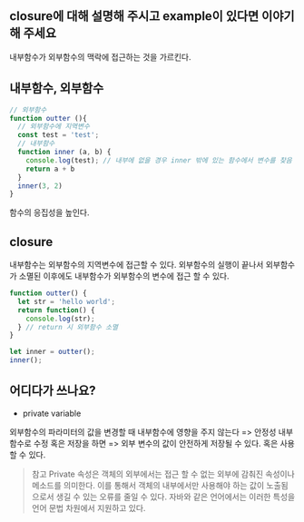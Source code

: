 ## closure에 대해 설명해 주시고 example이 있다면 이야기해 주세요
내부함수가 외부함수의 맥락에 접근하는 것을 가르킨다.

## 내부함수, 외부함수
```js
// 외부함수
function outter (){
  // 외부함수에 지역변수
  const test = 'test';
  // 내부함수
  function inner (a, b) {
    console.log(test); // 내부에 없을 경우 inner 밖에 있는 함수에서 변수를 찾음 => 클로져
    return a + b
  }
  inner(3, 2)
}
```
함수의 응집성을 높인다.

## closure
내부함수는 외부함수의 지역변수에 접근할 수 있다.
외부함수의 실행이 끝나서 외부함수가 소멸된 이후에도 내부함수가 외부함수의 변수에 접근 할 수 있다.

```js
function outter() {
  let str = 'hello world';
  return function() {
    console.log(str);
  } // return 시 외부함수 소멸
}

let inner = outter();
inner();
```

## 어디다가 쓰나요?
- private variable

외부함수의 파라미터의 값을 변경할 때 내부함수에 영향을 주지 않는다 => 안정성
내부함수로 수정 혹은 저장을 하면 => 외부 변수의 값이 안전하게 저장될 수 있다. 혹은 사용할 수 있다.
> 참고 Private 속성은 객체의 외부에서는 접근 할 수 없는 외부에 감춰진 속성이나 메소드를 의미한다. 
> 이를 통해서 객체의 내부에서만 사용해야 하는 값이 노출됨으로서 생길 수 있는 오류를 줄일 수 있다. 
> 자바와 같은 언어에서는 이러한 특성을 언어 문법 차원에서 지원하고 있다.
